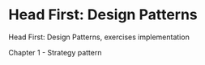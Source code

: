 # Head First: Design Patterns
Head First: Design Patterns, exercises implementation 

Chapter 1 - Strategy pattern
